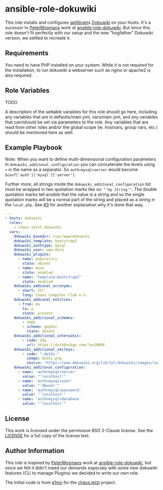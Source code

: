 ansible-role-dokuwiki
=========

This role installs and configures [splitbrain](https://github.com/splitbrain/)s [Dokuwiki](https://dokuwiki.org) on your hosts. It's a sucessor to [PeterMosmans](https://github.com/PeterMosmans) work at [ansible-role-dokuwiki](https://github.com/PeterMosmans/ansible-role-dokuwiki). But since this role doesn't fit perfectly with our setup and the new "hogfather" Dokuwiki version, we settled to recreate it.


Requirements
------------

You need to have PHP installed on your system. While it is not required for the installation, to run dokuwiki a webserver such as nginx or apache2 is also required.

Role Variables
--------------

TODO

A description of the settable variables for this role should go here, including any variables that are in defaults/main.yml, vars/main.yml, and any variables that can/should be set via parameters to the role. Any variables that are read from other roles and/or the global scope (ie. hostvars, group vars, etc.) should be mentioned here as well.

Example Playbook
----------------

<!--Including an example of how to use your role (for instance, with variables passed in as parameters) is always nice for users too:-->

Note: When you want to define multi-dimensional configuration parameters in `dokuwiki_additonal_configuration` you can concatenate the levels using `>` in the name as a separator. So `auth>mysql>server` would become `$conf['auth']['mysql']['server']`.

Further more, all strings inside the `dokuwiki_additonal_configuration` list must be wrapped in two quotation marks like so: `"'my string'"`. The double quotation marks tell ansible that the value is a string and so the single quotation marks will be a normal part of the string and placed as a string in the `local.php`. See [#3](https://github.com/chaos-jetzt/ansible-role-dokuwiki/pull/3#issuecomment-719563190) for another explanation why it's done that way.

```yaml
---
- hosts: dokuwiki
  roles:
    - chaos-jetzt.dokuwiki
  vars:
    dokuwiki_basedir: /var/www/dokuwiki
    dokuwiki_template: bootstrap3
    dokuwiki_authtype: mysql
    dokuwiki_user: www-data
    dokuwiki_plugins:
      - name: popularity
        state: absent
      - name: move
        state: enabled
      - name: "template:bootstrap3"
        state: enabled
    dokuwiki_addional_acronyms:
      - short: CCC
        long: Chaos Computer Club e.V.
    dokuwiki_addional_entities:
      - from: mü
        to: µ
        state: present
    dokuwiki_additional_schemes:
        - xmpp
        - scheme: gopher
          state: absent
    dokuwiki_additional_interwikis:
        - code: ddg
          url: https://duckduckgo.com/?q={NAME
    dokuwiki_additional_smileys:
        - code: ":dwiki:"
          image: dwiki.png
          source: "https://www.dokuwiki.org/lib/tpl/dokuwiki/images/logo.png"
    dokuwiki_additonal_configuration:
      - name: 'auth>mysql>server'
        value: "'localhost'"
      - name: 'auth>mysql>user'
        value: "'dbuser'"
      - name: 'auth>mysql>password'
        value: "'localhost'"
      - name: 'auth>mysql>database'
        value: "'localhost'"
```

License
-------

This work is licensed under the permissive BSD 3-Clause license. See the [LICENSE](LICENSE) for a full copy of the license text.

Author Information
------------------

This role is inspired by [PeterMosmans](https://github.com/PeterMosmans) work at [ansible-role-dokuwiki](https://github.com/PeterMosmans/ansible-role-dokuwiki), but since we felt it didn't meed our demands especialy with some new dokuwiki features (CLI to manage Plugins) we decided to write our own role.

The Initial code is from [e1mo](https://github.com/e1mo/) for the [chaos.jetzt](https://chaos.jetzt) project.
